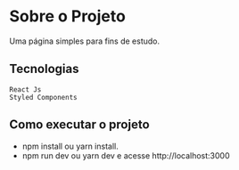 # Sobre o Projeto

Uma página simples para fins de estudo.

## Tecnologias
    React Js
    Styled Components

## Como executar o projeto

* npm install ou yarn install.
* npm run dev ou yarn dev e acesse http://localhost:3000
